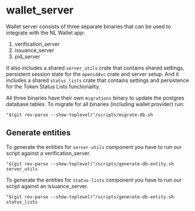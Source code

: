 # wallet_server

Wallet server consists of three separate binaries that can be used to integrate
with the NL Wallet app:

1. verification_server
2. issuance_server
3. pid_server

It also includes a shared `server_utils` crate that contains shared settings,
persistent session state for the `openid4vc` crate and server setup.
And it includes a shared `status_lists` crate that contains settings and
persistence for the Token Status Lists functionality.

All three binaries have their own `migrations` binary to update the postgres
database tables. To migrate for all binaries (including wallet provider) run:

```shell
"$(git rev-parse --show-toplevel)"/scripts/migrate-db.sh
```

## Generate entities

To generate the entities for `server-utils` component you have to run our script
against a verification_server.

```shell
"$(git rev-parse --show-toplevel)"/scripts/generate-db-entity.sh server_utils
```

To generate the entities for `status-lists` component you have to run our script
against an issuance_server.

```shell
"$(git rev-parse --show-toplevel)"/scripts/generate-db-entity.sh status_lists
```
